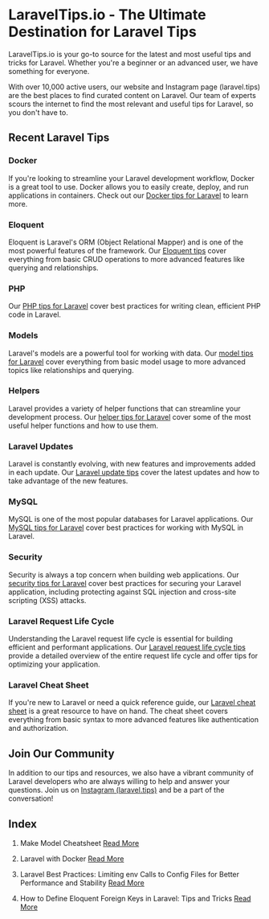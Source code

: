 # LaravelTips.io - The Ultimate Destination for Laravel Tips

LaravelTips.io is your go-to source for the latest and most useful tips and tricks for Laravel. Whether you're a beginner or an advanced user, we have something for everyone.

With over 10,000 active users, our website and Instagram page (laravel.tips) are the best places to find curated content on Laravel. Our team of experts scours the internet to find the most relevant and useful tips for Laravel, so you don't have to.

## Recent Laravel Tips

### Docker
If you're looking to streamline your Laravel development workflow, Docker is a great tool to use. Docker allows you to easily create, deploy, and run applications in containers. Check out our [Docker tips for Laravel](https://laraveltips.io/category/devops/) to learn more.

### Eloquent
Eloquent is Laravel's ORM (Object Relational Mapper) and is one of the most powerful features of the framework. Our [Eloquent tips](https://laraveltips.io/category/laravel-eloquent/) cover everything from basic CRUD operations to more advanced features like querying and relationships.

### PHP
Our [PHP tips for Laravel](https://laraveltips.io/category/php) cover best practices for writing clean, efficient PHP code in Laravel.

### Models
Laravel's models are a powerful tool for working with data. Our [model tips for Laravel](https://laraveltips.io/category/models) cover everything from basic model usage to more advanced topics like relationships and querying.

### Helpers
Laravel provides a variety of helper functions that can streamline your development process. Our [helper tips for Laravel](https://laraveltips.io/category/helpers) cover some of the most useful helper functions and how to use them.

### Laravel Updates
Laravel is constantly evolving, with new features and improvements added in each update. Our [Laravel update tips](https://laraveltips.io/category/laravel-updates) cover the latest updates and how to take advantage of the new features.

### MySQL
MySQL is one of the most popular databases for Laravel applications. Our [MySQL tips for Laravel](https://laraveltips.io/category/mysql) cover best practices for working with MySQL in Laravel.

### Security
Security is always a top concern when building web applications. Our [security tips for Laravel](https://laraveltips.io/category/security/) cover best practices for securing your Laravel application, including protecting against SQL injection and cross-site scripting (XSS) attacks.

### Laravel Request Life Cycle
Understanding the Laravel request life cycle is essential for building efficient and performant applications. Our [Laravel request life cycle tips](https://laraveltips.io/category/laravel/) provide a detailed overview of the entire request life cycle and offer tips for optimizing your application.

### Laravel Cheat Sheet
If you're new to Laravel or need a quick reference guide, our [Laravel cheat sheet](https://laraveltips.io/category/cheatsheet/) is a great resource to have on hand. The cheat sheet covers everything from basic syntax to more advanced features like authentication and authorization.

## Join Our Community

In addition to our tips and resources, we also have a vibrant community of Laravel developers who are always willing to help and answer your questions. Join us on [Instagram (laravel.tips)](https://www.instagram.com/laravel.tips/) and be a part of the conversation!


## Index

1. Make Model Cheatsheet [Read More](https://github.com/JagdishPrecise/LaravelTips/blob/main/tips/php-artisan-make-model-cheatsheet.md)

2. Laravel with Docker [Read More](https://github.com/JagdishPrecise/LaravelTips/blob/main/tips/how-to-simplify-laravel-development-with-docker.md)

3. Laravel Best Practices: Limiting env Calls to Config Files for Better Performance and Stability
 [Read More](https://github.com/JagdishPrecise/LaravelTips/blob/main/tips/limiting-env-calls-to-config-files-for-better-performance-and-stability.md)

4. How to Define Eloquent Foreign Keys in Laravel: Tips and Tricks
 [Read More](https://github.com/JagdishPrecise/LaravelTips/blob/main/tips/how-to-define-eloquent-foreign-keys-in-laravel-tips-and-tricks.md)